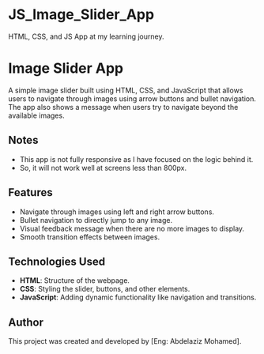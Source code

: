 # JS_Image_Slider_App
HTML, CSS, and JS App at my learning journey.

# Image Slider App
A simple image slider built using HTML, CSS, and JavaScript that allows users to navigate through images using arrow buttons and bullet navigation.
The app also shows a message when users try to navigate beyond the available images.

## Notes
- This app is not fully responsive as I have focused on the logic behind it.
- So, it will not work well at screens less than 800px.

## Features
- Navigate through images using left and right arrow buttons.
- Bullet navigation to directly jump to any image.
- Visual feedback message when there are no more images to display.
- Smooth transition effects between images.

## Technologies Used
- **HTML**: Structure of the webpage.
- **CSS**: Styling the slider, buttons, and other elements.
- **JavaScript**: Adding dynamic functionality like navigation and transitions.

## Author
This project was created and developed by [Eng: Abdelaziz Mohamed].
